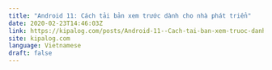 ```yaml
---
title: "Android 11: Cách tải bản xem trước dành cho nhà phát triển"
date: 2020-02-23T14:46:03Z
link: https://kipalog.com/posts/Android-11--Cach-tai-ban-xem-truoc-danh-cho-nha-phat-trien?utm_medium=RSS&utm_source=news.12bit.vn
site: kipalog.com
language: Vietnamese
draft: false
---
```


